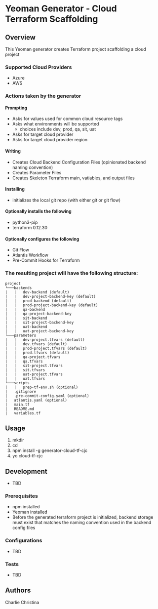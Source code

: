 # Yeoman Generator - Cloud Terraform Scaffolding
## Overview

This Yeoman generator creates Terraform project scaffolding a cloud project 

### Supported Cloud Providers
- Azure
- AWS

### Actions taken by the generator

#### Prompting
- Asks for values used for common cloud resource tags
- Asks what environments will be supported
    - choices include dev, prod, qa, sit, uat
- Asks for target cloud provider
- Asks for target cloud provider region

#### Writing
- Creates Cloud Backend Configuration Files (opinionated backend naming convention)
- Creates Parameter Files
- Creates Skeleton Terraform main, vatiables, and output files

#### Installing
- initializes the local git repo (with either git or git flow)

#### Optionally installs the following
- python3-pip
- terraform 0.12.30

#### Optionally configures the following
- Git Flow
- Atlantis Workflow
- Pre-Commit Hooks for Terraform

### The resulting project will have the following structure:

```
project
└───backends
|   |   dev-backend (default)
|   |   dev-project-backend-key (default)
|   |   prod-backend (default)
|   |   prod-project-backend-key (default)
|   |   qa-backend
|   |   qa-project-backend-key
|   |   sit-backend
|   |   sit-project-backend-key
|   |   uat-backend
|   |   uat-project-backend-key
└───parameters
|   |   dev-project.tfvars (default)
|   |   dev.tfvars (default)
|   |   prod-project.tfvars (default)
|   |   prod.tfvars (default)
|   |   qa-project.tfvars 
|   |   qa.tfvars
|   |   sit-project.tfvars 
|   |   sit.tfvars
|   |   uat-project.tfvars 
|   |   uat.tfvars
└───scripts
|   |   prep-tf-env.sh (optional)
|   .gitignore
|   .pre-commit-config.yaml (optional)
|   atlantis.yaml (optional)
|   main.tf
|   README.md
|   variables.tf
```

## Usage

<ol>
<li> mkdir <your_project_directory>
<li> cd <your_project_directory>
<li> npm install -g generator-cloud-tf-cjc
<li> yo cloud-tf-cjc
</ol>

## Development
- TBD

### Prerequisites

- npm installed
- Yeoman installed
- Before the generated terraform project is initialized, backend storage must exist that matches the naming convention used in the backend config files

### Configurations

- TBD



### Tests

- TBD



## Authors
Charlie Christina